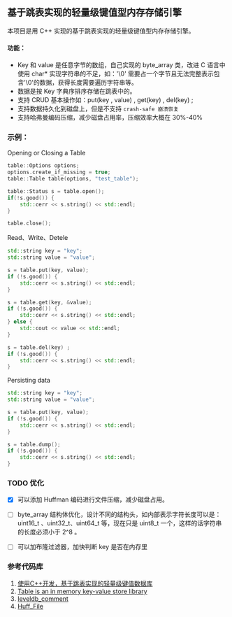 ## 基于跳表实现的轻量级键值型内存存储引擎

本项目是用 C++ 实现的基于跳表实现的轻量级键值型内存存储引擎。

#### 功能：
* Key 和 value 是任意字节的数组，自己实现的 byte_array 类，改进 C 语言中使用 char* 实现字符串的不足，如：'\0' 需要占一个字节且无法完整表示包含'\0'的数据，获得长度需要遍历字符串等。
* 数据是按 Key 字典序排序存储在跳表中的。
* 支持 CRUD 基本操作如：put(key , value) , get(key) , del(key) ; 
* 支持数据持久化到磁盘上，但是不支持 `crash-safe 崩溃恢复`  
* 支持哈弗曼编码压缩，减少磁盘占用率，压缩效率大概在 30%-40%


### 示例： 
Opening or Closing a Table 
```C++
table::Options options;
options.create_if_missing = true;
table::Table table(options, "test_table");

table::Status s = table.open();
if(!s.good()) {
    std::cerr << s.string() << std::endl;
}

table.close();
```

Read、Write、Detele
```C++
std::string key = "key";
std::string value = "value";

s = table.put(key, value);
if (!s.good()) {
    std::cerr << s.string() << std::endl;
}

s = table.get(key, &value);
if (!s.good()) {
    std::cerr << s.string() << std::endl;
} else {
    std::cout << value << std::endl;
}

s = table.del(key) ; 
if (!s.good()) {
    std::cerr << s.string() << std::endl;
}
```
Persisting data
```C++
std::string key = "key";
std::string value = "value";

s = table.put(key, value);
if (!s.good()) {
    std::cerr << s.string() << std::endl;
}

s = table.dump();
if (!s.good()) {
    std::cerr << s.string() << std::endl;
}
```


### TODO 优化

- [x] 可以添加 Huffman 编码进行文件压缩，减少磁盘占用。
- [ ] byte_array 结构体优化，设计不同的结构头，如内部表示字符长度可以是：uint16_t 、uint32_t、uint64_t 等，现在只是 uint8_t 一个，这样的话字符串的长度必须小于 2^8 。
- [ ] 可以加布隆过滤器，加快判断 key 是否在内存里


### 参考代码库
1. [使用C++开发，基于跳表实现的轻量级键值数据库](https://github.com/youngyangyang04/Skiplist-CPP)
2. [Table is an in memory key-value store library](https://github.com/wonter/table)
3. [leveldb_comment](https://github.com/TitenWang/leveldb-comment)
4. [Huff_File](https://github.com/Fightjiang/Huff_File)